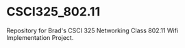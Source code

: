 # CSCI325_802.11
Repository for Brad's CSCI 325 Networking Class 802.11 Wifi Implementation Project.
